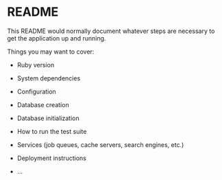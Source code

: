 # README

This README would normally document whatever steps are necessary to get the
application up and running.

Things you may want to cover:

* Ruby version

* System dependencies

* Configuration

* Database creation

* Database initialization

* How to run the test suite

* Services (job queues, cache servers, search engines, etc.)

* Deployment instructions

* ...

<!--2/3,9:00応用課題6開始-->
<!--2/5,9:00応用課題7a開始-->
<!--2/5,11:00応用課題8a開始-->
<!--2/6,10:00応用課題9a開始-->
<!--2/7,14:30応用課題8d開始-->